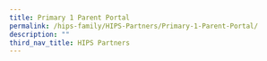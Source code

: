 ```yaml
---
title: Primary 1 Parent Portal
permalink: /hips-family/HIPS-Partners/Primary-1-Parent-Portal/
description: ""
third_nav_title: HIPS Partners
---
```

